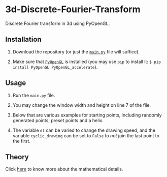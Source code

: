 # 3d-Discrete-Fourier-Transform
Discrete Fourier transform in 3d using PyOpenGL.

## Installation
1. Download the repository (or just the [`main.py`](main.py) file will suffice).

2. Make sure that [`PyOpenGL`](https://pyopengl.sourceforge.net/) is installed (you may use `pip` to install it: `$ pip install PyOpenGL PyOpenGL_accelerate`).

## Usage
1. Run the `main.py` file.

2. You may change the window width and height on line 7 of the file.

3. Below that are various examples for starting points, including randomly generated points, preset points and a helix.

4. The variable `dt` can be varied to change the drawing speed, and the variable `cyclic_drawing` can be set to `False` to _not_ join the last point to the first.

## Theory
Click [here](docs/Multidimensional_Discrete_Fourier_Transform.pdf) to know more about the mathematical details.
